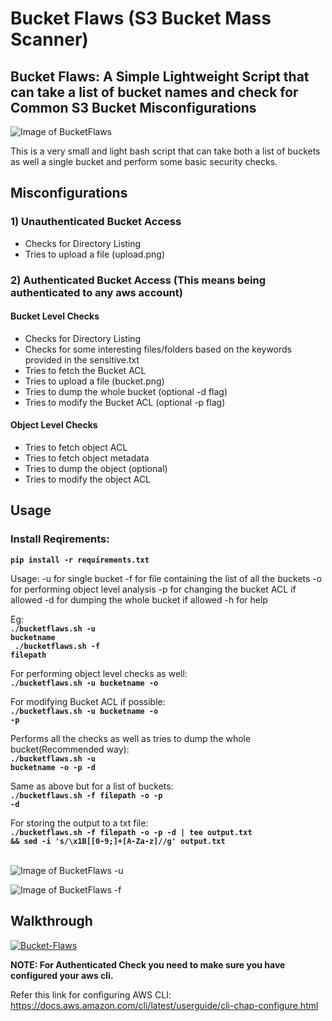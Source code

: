 # Bucket Flaws (S3 Bucket Mass Scanner)
## Bucket Flaws: A Simple Lightweight Script that can take a list of bucket names and check for Common S3 Bucket Misconfigurations

![Image of BucketFlaws](https://github.com/nikhil1232/Bucket-Flaws/blob/master/images/upload.png)


This is a very small and light bash script that can take both a list of buckets as well a single bucket and perform some basic security checks.

## Misconfigurations

### 1) Unauthenticated Bucket Access

- Checks for Directory Listing
- Tries to upload a file (upload.png)

### 2) Authenticated Bucket Access (This means being authenticated to any aws account)

#### Bucket Level Checks

- Checks for Directory Listing
- Checks for some interesting files/folders based on the keywords provided in the sensitive.txt
- Tries to fetch the Bucket ACL
- Tries to upload a file (bucket.png)
- Tries to dump the whole bucket (optional -d flag)
- Tries to modify the Bucket ACL (optional -p flag)

#### Object Level Checks

- Tries to fetch object ACL
- Tries to fetch object metadata
- Tries to dump the object (optional)
- Tries to modify the object ACL

## Usage

### Install Reqirements:
<code>**pip install -r requirements.txt**</code>

Usage:
-u for single bucket
-f for file containing the list of all the buckets
-o for performing object level analysis
-p for changing the bucket ACL if allowed
-d for dumping the whole bucket if allowed
-h for help

Eg:</br> <code>**./bucketflaws.sh -u bucketname**</code></br>
   <code> **./bucketflaws.sh -f filepath**</code></br>

For performing object level checks as well:<br/>
   <code>**./bucketflaws.sh -u bucketname -o**</code></br>

For modifying Bucket ACL if possible:<br/>
    <code>**./bucketflaws.sh -u bucketname -o -p**</code></br>

Performs all the checks as well as tries to dump the whole bucket(Recommended way):<br/>
  <code>**./bucketflaws.sh -u bucketname -o -p -d**</code></br>

Same as above but for a list of buckets:<br/>
 <code>**./bucketflaws.sh -f filepath -o -p -d**</code></br>
 
For storing the output to a txt file:<br/>
 <code>**./bucketflaws.sh -f filepath -o -p -d | tee output.txt && sed -i 's/\x1B\[[0-9;]\+[A-Za-z]//g' output.txt** </code></br>



![Image of BucketFlaws -u](https://raw.githubusercontent.com/nikhil1232/Bucket-Flaws/master/images/bucket.png)

![Image of BucketFlaws -f](https://raw.githubusercontent.com/nikhil1232/Bucket-Flaws/master/images/bucket-list.png)

## Walkthrough

[![Bucket-Flaws](https://i.ibb.co/ZS8YtG8/https-drive-google.jpg)](https://drive.google.com/file/d/1C56TP4ZB99b6vMcEI8vLxyfCHE-kCUgR/preview "Bucket-Flaws")

**NOTE: For Authenticated Check you need to make sure you have configured your aws cli.**

Refer this link for configuring AWS CLI:
https://docs.aws.amazon.com/cli/latest/userguide/cli-chap-configure.html






